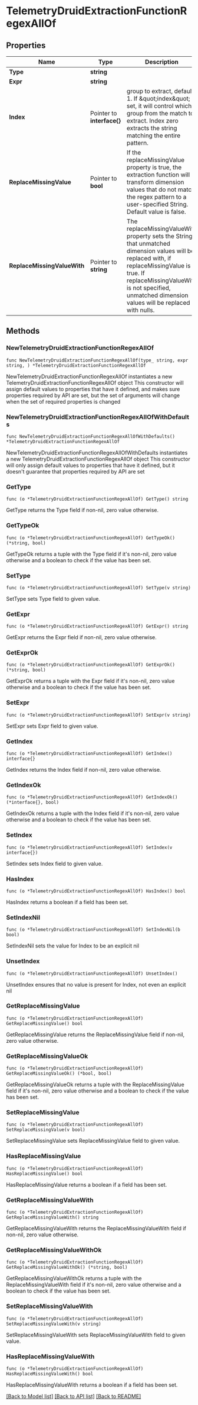 # TelemetryDruidExtractionFunctionRegexAllOf

## Properties

Name | Type | Description | Notes
------------ | ------------- | ------------- | -------------
**Type** | **string** |  | 
**Expr** | **string** |  | 
**Index** | Pointer to **interface{}** | group to extract, default 1. If \&quot;index\&quot; is set, it will control which group from the match to extract. Index zero extracts the string matching the entire pattern. | [optional] 
**ReplaceMissingValue** | Pointer to **bool** | If the replaceMissingValue property is true, the extraction function will transform dimension values that do not match the regex pattern to a user-specified String. Default value is false. | [optional] 
**ReplaceMissingValueWith** | Pointer to **string** | The replaceMissingValueWith property sets the String that unmatched dimension values will be replaced with, if replaceMissingValue is true. If replaceMissingValueWith is not specified, unmatched dimension values will be replaced with nulls. | [optional] 

## Methods

### NewTelemetryDruidExtractionFunctionRegexAllOf

`func NewTelemetryDruidExtractionFunctionRegexAllOf(type_ string, expr string, ) *TelemetryDruidExtractionFunctionRegexAllOf`

NewTelemetryDruidExtractionFunctionRegexAllOf instantiates a new TelemetryDruidExtractionFunctionRegexAllOf object
This constructor will assign default values to properties that have it defined,
and makes sure properties required by API are set, but the set of arguments
will change when the set of required properties is changed

### NewTelemetryDruidExtractionFunctionRegexAllOfWithDefaults

`func NewTelemetryDruidExtractionFunctionRegexAllOfWithDefaults() *TelemetryDruidExtractionFunctionRegexAllOf`

NewTelemetryDruidExtractionFunctionRegexAllOfWithDefaults instantiates a new TelemetryDruidExtractionFunctionRegexAllOf object
This constructor will only assign default values to properties that have it defined,
but it doesn't guarantee that properties required by API are set

### GetType

`func (o *TelemetryDruidExtractionFunctionRegexAllOf) GetType() string`

GetType returns the Type field if non-nil, zero value otherwise.

### GetTypeOk

`func (o *TelemetryDruidExtractionFunctionRegexAllOf) GetTypeOk() (*string, bool)`

GetTypeOk returns a tuple with the Type field if it's non-nil, zero value otherwise
and a boolean to check if the value has been set.

### SetType

`func (o *TelemetryDruidExtractionFunctionRegexAllOf) SetType(v string)`

SetType sets Type field to given value.


### GetExpr

`func (o *TelemetryDruidExtractionFunctionRegexAllOf) GetExpr() string`

GetExpr returns the Expr field if non-nil, zero value otherwise.

### GetExprOk

`func (o *TelemetryDruidExtractionFunctionRegexAllOf) GetExprOk() (*string, bool)`

GetExprOk returns a tuple with the Expr field if it's non-nil, zero value otherwise
and a boolean to check if the value has been set.

### SetExpr

`func (o *TelemetryDruidExtractionFunctionRegexAllOf) SetExpr(v string)`

SetExpr sets Expr field to given value.


### GetIndex

`func (o *TelemetryDruidExtractionFunctionRegexAllOf) GetIndex() interface{}`

GetIndex returns the Index field if non-nil, zero value otherwise.

### GetIndexOk

`func (o *TelemetryDruidExtractionFunctionRegexAllOf) GetIndexOk() (*interface{}, bool)`

GetIndexOk returns a tuple with the Index field if it's non-nil, zero value otherwise
and a boolean to check if the value has been set.

### SetIndex

`func (o *TelemetryDruidExtractionFunctionRegexAllOf) SetIndex(v interface{})`

SetIndex sets Index field to given value.

### HasIndex

`func (o *TelemetryDruidExtractionFunctionRegexAllOf) HasIndex() bool`

HasIndex returns a boolean if a field has been set.

### SetIndexNil

`func (o *TelemetryDruidExtractionFunctionRegexAllOf) SetIndexNil(b bool)`

 SetIndexNil sets the value for Index to be an explicit nil

### UnsetIndex
`func (o *TelemetryDruidExtractionFunctionRegexAllOf) UnsetIndex()`

UnsetIndex ensures that no value is present for Index, not even an explicit nil
### GetReplaceMissingValue

`func (o *TelemetryDruidExtractionFunctionRegexAllOf) GetReplaceMissingValue() bool`

GetReplaceMissingValue returns the ReplaceMissingValue field if non-nil, zero value otherwise.

### GetReplaceMissingValueOk

`func (o *TelemetryDruidExtractionFunctionRegexAllOf) GetReplaceMissingValueOk() (*bool, bool)`

GetReplaceMissingValueOk returns a tuple with the ReplaceMissingValue field if it's non-nil, zero value otherwise
and a boolean to check if the value has been set.

### SetReplaceMissingValue

`func (o *TelemetryDruidExtractionFunctionRegexAllOf) SetReplaceMissingValue(v bool)`

SetReplaceMissingValue sets ReplaceMissingValue field to given value.

### HasReplaceMissingValue

`func (o *TelemetryDruidExtractionFunctionRegexAllOf) HasReplaceMissingValue() bool`

HasReplaceMissingValue returns a boolean if a field has been set.

### GetReplaceMissingValueWith

`func (o *TelemetryDruidExtractionFunctionRegexAllOf) GetReplaceMissingValueWith() string`

GetReplaceMissingValueWith returns the ReplaceMissingValueWith field if non-nil, zero value otherwise.

### GetReplaceMissingValueWithOk

`func (o *TelemetryDruidExtractionFunctionRegexAllOf) GetReplaceMissingValueWithOk() (*string, bool)`

GetReplaceMissingValueWithOk returns a tuple with the ReplaceMissingValueWith field if it's non-nil, zero value otherwise
and a boolean to check if the value has been set.

### SetReplaceMissingValueWith

`func (o *TelemetryDruidExtractionFunctionRegexAllOf) SetReplaceMissingValueWith(v string)`

SetReplaceMissingValueWith sets ReplaceMissingValueWith field to given value.

### HasReplaceMissingValueWith

`func (o *TelemetryDruidExtractionFunctionRegexAllOf) HasReplaceMissingValueWith() bool`

HasReplaceMissingValueWith returns a boolean if a field has been set.


[[Back to Model list]](../README.md#documentation-for-models) [[Back to API list]](../README.md#documentation-for-api-endpoints) [[Back to README]](../README.md)


